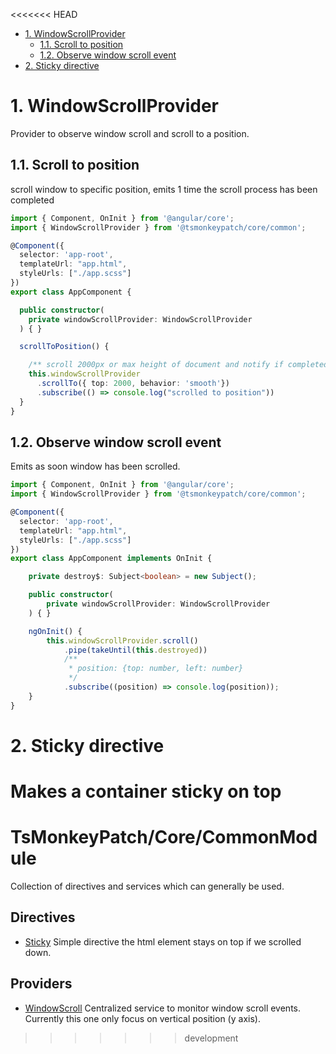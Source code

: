 <<<<<<< HEAD
- [1. WindowScrollProvider](#1-windowscrollprovider)
  - [1.1. Scroll to position](#11-scroll-to-position)
  - [1.2. Observe window scroll event](#12-observe-window-scroll-event)
- [2. Sticky directive](#2-sticky-directive)

# 1. WindowScrollProvider

Provider to observe window scroll and scroll to a position.

## 1.1. Scroll to position

scroll window to specific position, emits 1 time the scroll process has been completed

```ts
import { Component, OnInit } from '@angular/core';
import { WindowScrollProvider } from '@tsmonkeypatch/core/common';

@Component({
  selector: 'app-root',
  templateUrl: "app.html",
  styleUrls: ["./app.scss"]
})
export class AppComponent {

  public constructor(
    private windowScrollProvider: WindowScrollProvider
  ) { }

  scrollToPosition() {

    /** scroll 2000px or max height of document and notify if completed */
    this.windowScrollProvider
      .scrollTo({ top: 2000, behavior: 'smooth'})
      .subscribe(() => console.log("scrolled to position"))
  }
}
```

## 1.2. Observe window scroll event

Emits as soon window has been scrolled.

```ts
import { Component, OnInit } from '@angular/core';
import { WindowScrollProvider } from '@tsmonkeypatch/core/common';

@Component({
  selector: 'app-root',
  templateUrl: "app.html",
  styleUrls: ["./app.scss"]
})
export class AppComponent implements OnInit {

    private destroy$: Subject<boolean> = new Subject();

    public constructor(
        private windowScrollProvider: WindowScrollProvider
    ) { }

    ngOnInit() {
        this.windowScrollProvider.scroll()
            .pipe(takeUntil(this.destroyed))
            /** 
             * position: {top: number, left: number}
             */
            .subscribe((position) => console.log(position));
    }
}
```

# 2. Sticky directive

Makes a container sticky on top
=======
# TsMonkeyPatch/Core/CommonModule
Collection of directives and services which can generally be used.

## Directives

- [Sticky](https://github.com/TsMonkeyPatch/framwork/tree/master/projects/core/common/docs/sticky.md)
Simple directive the html element stays on top if we scrolled down.

## Providers

- [WindowScroll](https://github.com/TsMonkeyPatch/framwork/tree/master/projects/core/common/docs/window-scroll.md)
Centralized service to monitor window scroll events. Currently this one only focus on vertical position (y axis).
>>>>>>> development
